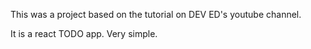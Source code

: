 This was a project based on the tutorial on DEV ED's youtube channel.

It is a react TODO app. Very simple.